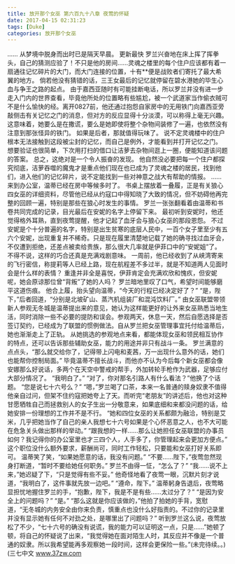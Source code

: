 ```yaml
---
title: 放开那个女巫 第六百九十八章 夜莺的怀疑
date: 2017-04-15 02:31:23
tags: [Duke]
categories: 放开那个女巫
---
```


……
从梦境中脱身而出时已是隔天早晨。 更新最快
罗兰兴奋地在床上挥了挥拳头，自己的猜测应验了！不只是他的房间……灵魂之楼里的每个住户应该都有着一扇通往记忆碎片的大门，而大门连接的位置，十有**便是战败者们寄托了最大希翼的地方。
倘若他没有猜错的话，三王女最后的记忆就停留在碧水港她的毕生心血与争王之路的起点。
由于嘉西亚随时有可能挂断电话，所以罗兰并没有进一步走入门内的世界查看，毕竟他所处的位置略有些尴尬，被一个武道家当作偷衣贼可不是什么愉快的经。离开0827前，他还通过抱怨自家房中的无用铁门向嘉西亚旁敲侧击有关记忆之门的消息，但对方的反应显得十分淡漠，可以称得上毫无兴趣。
这意味着，她要么是在撒谎，要么是她即使将整个杂物间装修了一遍，也依然没有注意到那张怪异的铁门。
如果是后者，那就值得玩味了。
说不定灵魂楼中的住户根本无法接触到这段被尘封的记忆，而自己是例外，才能看到并打开记忆之门。
想要验证也很简单，下次用打扫的借口让洁萝去杂物间逛上一圈，便能知道该问题的答案。
总之，这绝对是一个令人振奋的发现。
他自然没必要把每一个住户都探究彻底，洁萝吞噬的魔鬼才是重点他们现在也已成为了灵魂之楼的居民，找到他们，进入他们的记忆碎片，说不定能找到一些对神意之战大有帮助的情报。
……
来到办公室，温蒂已经在房中等候多时了。
书桌上摆放着一叠履，正是有关狼心四女巫的详细资料，尽管他已经从约寇口中得知晓了大致的情况，但不妨碍他再完整的回顾一遍，特别是那些在狼心时发生的事情。
罗兰一张张翻看着由温蒂和书卷共同完成的记录，目光最后在安妮的名字上停留下来。
最初听到安妮时，他还觉得格外耳熟，直到夜莺提醒，他才记起了血牙会与狼心女巫的那段恩怨。
不过安妮是个十分普遍的名字，特别是出生贫寒的底层人民中，一百个女子里至少有五六个安妮，出现重复并不稀奇。只是现在履里清楚地记载了她的确寻找过血牙会，不仅遭到拒绝，还差点被卖给贵族，那么很大几率就是伊菲口中的“安妮姐”了。
不得不说，这样的巧合还真是充满戏剧意味。
一周前，他已经收到了从峡湾寄来的飞行密信，称提莉等人已经上路，现在航程差不多过半，就是不知道两人见面时会是什么样的表情？
重逢并非全是喜悦，伊菲肯定会充满欢欣和愧疚，但安妮呢，她会原谅那位曾“背叛”了她的人吗？
罗兰暗地里叹了口气，希望时间能够磨平这道伤痕。
他合上履，抬头望向温蒂，“今天的行程已经决定好了？”
“是，陛下，”后者回道，“分别是北坡矿山、蒸汽机组装厂和混沌饮料厂。”
由女巫联盟带领新人参观无冬城是温蒂提出来的意见，她认为这样能更好的让外来女巫熟悉当地生活，同时消除一些不必要的提防和误会。参观两天，休息一天，然后自愿选择是否签订契约，已经成为了联盟的惯例做法。自从罗兰把女巫管理事宜托付给温蒂后，她也渐渐走上了正轨。
从她挑选的参观地点来看，都能体现女巫和领民相互协作的特点，还可以告诉那些辅助女巫，能力的用途并非只有战斗一条。
罗兰满意的点点头，“那么就交给你了，记得带上闪电和麦茜，万一出现什么意外的话，她们也能帮你控制局面。”
毕竟温蒂不擅长战斗，而他亦不认为今后每个新女巫都会像安娜那么好说话，多两个在天空中警戒的帮手，外加转轮手枪作为武器，足够应付大部分情况了。
“我明白了。”
“对了，你对那名引路人有什么看法？”他换了个话题。
“您是说七十六号么？”
“嗯，”罗兰喝了口茶，本来一名普通的赎身奴隶不值得他亲自过问，但架不住约寇把她夸上了天。而听完“老朋友”的讲述后，他也对这种甘愿牺牲自己而拯救别人的女子生出一分敬意来，如果底细和来都没问题的话，给她安排一份理想的工作并不是不行。
“她和四位女巫的关系都颇为融洽，特别是艾米，几乎把她当作了自己的亲人我想七十六号如果是个心怀恶意之人，也不大可能在危急关头做出那样的举动。”
“跟我想的一样……那么让她担任女巫联盟的办事员如何？我记得你的办公室里也才三四个人，人手多了，你管理起来会更加方便点。”
这个职位没什么额外要求，薪酬尚可，同时工作轻松，只要能和女巫打好关系即可。
温蒂笑了笑，“如果她愿意的话，我没有问题。”
“不要……陛下，”夜莺忽然现身打断道，“暂时不要给她任何职务。”
罗兰不由得一怔，“怎么了？”
“我……说不上来，”她迟疑了下，“只是觉得有些不妥。”
他奇怪地看了夜莺一眼，沉默片刻才说道，“我明白了，这件事就先放一边吧。”
“遵命，陛下。”
温蒂躬身告退后，夜莺略显担忧地握住罗兰的手，“抱歉，陛下，我是不是有些……太过分了？”
“是因为安全上的问题吗？”
“是。”
“那么这就是你应该做的，”他拍了拍她的手背，宽慰道，“无冬城的内务安全由你来负责，慎重点也没什么好指责的。不过你的记录里并没有显示她有任何不对劲之处，是哪里出了问题吗？”
听到罗兰这么说，夜莺放松了不少，“七十六号的确没有说谎，我的能力可以证明这一点，只是……”她顿了顿，将自己的怀疑说了出来，“我觉得她在面对陌生人时，其反应并不像是一个普通的奴隶。所以我希望能再多观察她一段时间，这样会更保险一些。”(未完待续。。)
(三七中文 www.37zw.com
